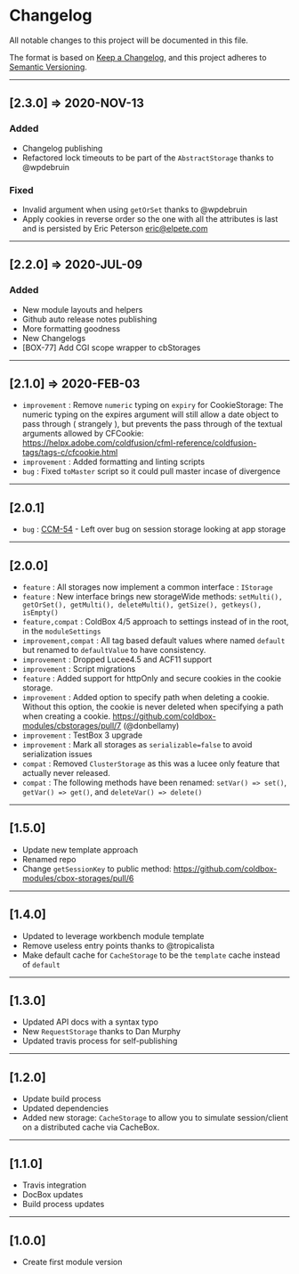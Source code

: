 # Changelog

All notable changes to this project will be documented in this file.

The format is based on [Keep a Changelog](https://keepachangelog.com/en/1.0.0/),
and this project adheres to [Semantic Versioning](https://semver.org/spec/v2.0.0.html).

----

## [2.3.0] => 2020-NOV-13

### Added

* Changelog publishing
* Refactored lock timeouts to be part of the `AbstractStorage` thanks to @wpdebruin

### Fixed

* Invalid argument when using `getOrSet` thanks to @wpdebruin
* Apply cookies in reverse order so the one with all the attributes is last and is persisted by Eric Peterson <eric@elpete.com>

----

## [2.2.0] => 2020-JUL-09

### Added

* New module layouts and helpers
* Github auto release notes publishing
* More formatting goodness
* New Changelogs
* [BOX-77] Add CGI scope wrapper to cbStorages

----

## [2.1.0] => 2020-FEB-03

* `improvement` : Remove `numeric` typing on `expiry` for CookieStorage: The numeric typing on the expires argument will still allow a date object to pass through ( strangely ), but prevents the pass through of the textual arguments allowed by CFCookie: https://helpx.adobe.com/coldfusion/cfml-reference/coldfusion-tags/tags-c/cfcookie.html
* `improvement` : Added formatting and linting scripts
* `bug` : Fixed `toMaster` script so it could pull master incase of divergence

----

## [2.0.1]

* `bug` : [CCM-54](https://ortussolutions.atlassian.net/browse/CCM-54) - Left over bug on session storage looking at app storage

----

## [2.0.0]

* `feature` : All storages now implement a common interface : `IStorage`
* `feature` : New interface brings new storageWide methods: `setMulti(), getOrSet(), getMulti(), deleteMulti(), getSize(), getkeys(), isEmpty()`
* `feature,compat` : ColdBox 4/5 approach to settings instead of in the root, in the `moduleSettings`
* `improvement,compat` : All tag based default values where named `default` but renamed to `defaultValue` to have consistency.
* `improvement` : Dropped Lucee4.5 and ACF11 support
* `improvement` : Script migrations
* `feature` : Added support for httpOnly and secure cookies in the cookie storage.
* `improvement` : Added option to specify path when deleting a cookie. Without this option, the cookie is never deleted when specifying a path when creating a cookie. https://github.com/coldbox-modules/cbstorages/pull/7 (@donbellamy)
* `improvement` : TestBox 3 upgrade
* `improvement` : Mark all storages as `serializable=false` to avoid serialization issues
* `compat` : Removed `ClusterStorage` as this was a lucee only feature that actually never released.
* `compat` : The following methods have been renamed: `setVar() => set()`, `getVar() => get()`, and `deleteVar() => delete()`

----

## [1.5.0]

* Update new template approach
* Renamed repo
* Change `getSessionKey` to public method: https://github.com/coldbox-modules/cbox-storages/pull/6

----

## [1.4.0]

* Updated to leverage workbench module template
* Remove useless entry points thanks to @tropicalista
* Make default cache for `CacheStorage` to be the `template` cache instead of `default`

----

## [1.3.0]

* Updated API docs with a syntax typo
* New `RequestStorage` thanks to Dan Murphy
* Updated travis process for self-publishing

----

## [1.2.0]

* Update build process
* Updated dependencies
* Added new storage: `CacheStorage` to allow you to simulate session/client on a distributed cache via CacheBox.

----

## [1.1.0]

* Travis integration
* DocBox updates
* Build process updates

----

## [1.0.0]

* Create first module version
